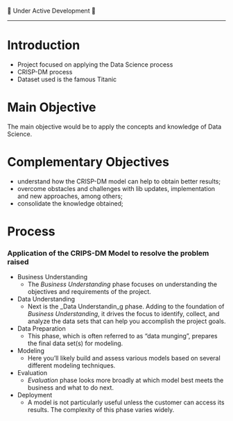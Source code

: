 
🚧 Under Active Development 🚧

---

# Introduction
- Project focused on applying the Data Science process
- CRISP-DM process
- Dataset used is the famous Titanic

# Main Objective
The main objective would be to apply the concepts and knowledge of Data Science.

# Complementary Objectives
- understand how the CRISP-DM model can help to obtain better results;
- overcome obstacles and challenges with lib updates, implementation and new approaches, among others;
- consolidate the knowledge obtained;

# Process
### Application of the CRIPS-DM Model to resolve the problem raised
- Business Understanding
	- The _Business Understanding_ phase focuses on understanding the objectives and requirements of the project.
- Data Understanding
	- Next is the _Data Understandin_g phase. Adding to the foundation of _Business Understanding_, it drives the focus to identify, collect, and analyze the data sets that can help you accomplish the project goals.
- Data Preparation
	- This phase, which is often referred to as “data munging”, prepares the final data set(s) for modeling.
- Modeling
	- Here you’ll likely build and assess various models based on several different modeling techniques.
- Evaluation
	- _Evaluation_ phase looks more broadly at which model best meets the business and what to do next.
- Deployment
	- A model is not particularly useful unless the customer can access its results. The complexity of this phase varies widely.